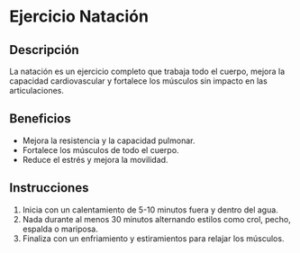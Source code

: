 # Ejercicio Natación

## Descripción
La natación es un ejercicio completo que trabaja todo el cuerpo, mejora la capacidad cardiovascular y fortalece los músculos sin impacto en las articulaciones.

## Beneficios
- Mejora la resistencia y la capacidad pulmonar.
- Fortalece los músculos de todo el cuerpo.
- Reduce el estrés y mejora la movilidad.

## Instrucciones
1. Inicia con un calentamiento de 5-10 minutos fuera y dentro del agua.
2. Nada durante al menos 30 minutos alternando estilos como crol, pecho, espalda o mariposa.
3. Finaliza con un enfriamiento y estiramientos para relajar los músculos.